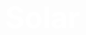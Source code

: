 
<html>
<head>
  <title>Solar</title>
  <style>
    @import url('https://fonts.googleapis.com/css2?family=Alex+Brush&display=swap');
    
    body {
      background-color: #000000; /* Black background */
      color: #ffffff; /* White text */
      font-family: 'Consolas', monospace; /* Consolas font for the entire body */
      opacity: 0;
      animation: fadeIn 2s forwards; /* Fading-in animation */
      text-align: center; /* Center align all text */
      overflow: hidden; /* Hide overflowing stars */
      position: relative;
      filter: blur(10px); /* Initial blur */
    }
    
    @keyframes fadeIn {
      0% {
        opacity: 0;
        filter: blur(10px); /* Start with blur */
      }
      50% {
        opacity: 0; /* Maintain opacity at 0. */
      }
      100% {
        opacity: 1;
        filter: blur(0); /* Unblur gradually */
      }
    }
    
    h1 {
      font-size: 60px;
      font-family: 'Alex Brush', cursive; /* Custom font */
      overflow: hidden;
      white-space: nowrap;
    }
    
    p {
      font-size: 18px;
      font-family: 'Alex Brush', cursive; /* Custom font */
      position: absolute;
      bottom: 0; /* Position at the bottom */
      left: 50%;
      transform: translateX(-50%);
      opacity: 0; /* Set initial opacity to 0 */
    }
    
    a {
      color: #ffffff; /* White link color */
      text-decoration: none; /* Remove underline */
    }
    
    a:hover {
      text-decoration: underline; /* Add underline on hover */
    }
    
    /* Stars animation */
    .stars {
      position: absolute;
      top: 0;
      left: 0;
      width: 100%;
      height: 100%;
      pointer-events: none;
    }
    
    .star {
      position: absolute;
      width: 2px;
      height: 2px;
      background-color: #ffffff;
      animation: twinkle 1s infinite;
    }
    
    @keyframes twinkle {
      0% {
        opacity: 0;
        transform: scale(0);
      }
      50% {
        opacity: 1;
        transform: scale(1);
      }
      100% {
        opacity: 0;
        transform: scale(0);
      }
    }
    
    /* Panning animation */
    .panning {
      animation: pan 30s linear infinite; /* More aggressive panning */
    }
    
    @keyframes pan {
      0% {
        background-position: 0 0;
      }
      100% {
        background-position: -200% 0; /* Increased panning distance */
      }
    }
  </style>
</head>
<body class="panning">
  <h1 id="solar"><a href="https://example.com" target="_blank">Solar</a></h1>
  <p id="intro">Commence Retribution.</p>
  
  <div class="stars">
    <!-- Generate stars dynamically using JavaScript -->
  </div>

  <script>
    window.onload = function() {
      document.body.style.opacity = 1;
      
      const starContainer = document.querySelector('.stars');
      const heading = document.querySelector('#solar');
      const intro = document.querySelector('#intro');
      const paragraph = document.querySelector('p');
      const body = document.body;
      
      // Generate stars dynamically
      for (let i = 0; i < 100; i++) {
        const star = document.createElement('div');
        star.className = 'star';
        star.style.top = Math.random() * 100 + '%';
        star.style.left = Math.random() * 100 + '%';
        star.style.animationDelay = Math.random() * 5 + 's';
        starContainer.appendChild(star);
      }
      
      let blurAmount = 10;
      const blurInterval = setInterval(function() {
        if (blurAmount > 0) {
          document.body.style.filter = "blur(" + blurAmount + "px)";
          blurAmount -= 0.5; // Decrease blur amount in smaller increments
        } else {
          clearInterval(blurInterval);
        }
      }, 100);
      
      heading.addEventListener('click', function() {
        body.style.animation = "fadeOut 1s forwards";
        setTimeout(function() {
          body.style.background = "#000000";
          body.style.overflow = "auto";
        }, 1000);
      });
      

    <style>
      body {
        display: flex;
        align-items: center;
        justify-content: center;
        height: 100vh;
        margin: 0;
      }

      #text {
        font-size: 15px; /* Adjust the font size as needed */
        text-align: center;
      }
    </style>
  </head>
  <body>
    <div id="text"></div>

    <script>
      var message =
        "Solar is a powerful discord raiding bot with a primary focus on taking down servers that promote and engage in illegal activities such as pedophilia, scams, RCTA, and furry servers. Our mission is to actively combat and put an end to these communities as they are 100% weird as hell. If you have any questions or concerns, DM 444cursed (1173054262884962377) on discord";
      var speed = 50; // Adjust the speed (lower values make it faster)
      var initialDelay = 3000; // Initial delay in milliseconds (3 seconds)

      var i = 0;

      function autoTyper() {
        document.getElementById("text").innerHTML += message.charAt(i);
        i++;

        if (i < message.length) {
          setTimeout(autoTyper, speed);
        }
      }

      // Start after initial delay
      setTimeout(autoTyper, initialDelay);
    </script>
  </body>
</html>
setTimeout(function() {
        intro.style.transition = "opacity 2s";
        intro.style.opacity = "0";
        
        // Fade in the paragraph text
        setTimeout(function() {
          paragraph.style.color = "#ffffff"; // Set text color to white
          paragraph.style.transition = "opacity 2s";
          paragraph.style.opacity = "1";
          
          // Insert and type the additional text
          const additionalText = "Solar is a powerful discord raiding bot with a primary focus on taking down servers that promote and engage in illegal activities such as pedophilia, scams, RCTA, and furry servers. Our mission is to actively combat and put an end to these communities as they are 100% weird as hell. If you have any questions, DM 444cursed (1173054262884962377)";
          
          const additionalParagraph = document.createElement('p');
          additionalParagraph.style.fontFamily = 'Consolas, monospace'; // Set Consolas font
          additionalParagraph.style.fontSize = '18px';
          additionalParagraph.style.position = 'absolute';
          additionalParagraph.style.bottom = '50%';
          additionalParagraph.style.left = '50%';
          additionalParagraph.style.transform = 'translateX(-50%)';
          additionalParagraph.style.opacity = '0';
          body.appendChild(additionalParagraph);

          const typingEffect = setInterval(function() {
            if (additionalText.length > 0) {
              additionalParagraph.textContent += additionalText[0];
              additionalText = additionalText.slice(1);
            } else {
              clearInterval(typingEffect);
              additionalParagraph.style.transition = "opacity 2s";
              additionalParagraph.style.opacity = "1";
            }
          }, 75);
          
        }, 2000); // Wait for 2 seconds after the introduction fades out
      }, 6000);
    };
  </script>
</body>
</html>